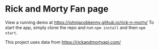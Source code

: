 # Rick and Morty Fan page

View a running demo at https://johnjacobkenny.github.io/rick-n-morty/
To start the app, simply clone the repo and run `npm install` and then `npm start`.

This project uses data from https://rickandmortyapi.com/
